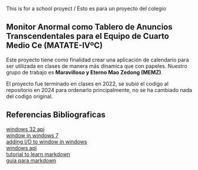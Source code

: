This is for a school proyect / Esto es para un proyecto del colegio

## Monitor Anormal como Tablero de Anuncios Transcendentales para el Equipo de Cuarto Medio Ce (MATATE-IVºC)

Este proyecto tiene como finalidad crear una aplicación de calendario para ser utilizada en clases de manera más dinamica que con papeles. Nuestro grupo de trabajo es **Maravilloso y Eterno Mao Zedong (MEMZ)**.

El proyecto fue terminado en clases en 2022, se subió el codigo al repositorio en 2024 para ordenarlo principalmente, no se ha cambiado nada del codigo original.

## Referencias Bibliograficas
[windows 32 api](https://docs.microsoft.com/en-us/windows/win32/learnwin32/learn-to-program-for-windows)  
[window in windows 7](https://www.cplusplus.com/forum/windows/58206/)  
[adding I/O to window in windows](http://www.halcyon.com/~ast/dload/guicon.htm)  
[windows api](https://docs.microsoft.com/en-us/windows/console/console-functions?redirectedfrom=MSDN)  
[tutorial to learn markdown](https://www.markdowntutorial.com/)  
[guia para markdown](https://www.markdownguide.org/basic-syntax)  

